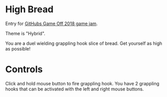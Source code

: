 # High Bread
Entry for [GitHubs Game Off 2018 game jam](https://itch.io/jam/game-off-2018).

Theme is "Hybrid".

You are a duel wielding grappling hook slice of bread. Get yourself as high as possible!

# Controls

Click and hold mouse button to fire grappling hook. You have 2 grappling hooks that can be activated with the left and right mouse buttons.
